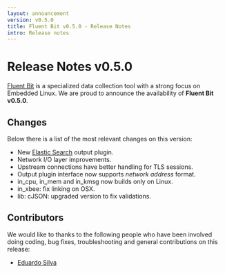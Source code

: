 ```yaml
---
layout: announcement
version: v0.5.0
title: Fluent Bit v0.5.0 - Release Notes
intro: Release notes
---
```


# Release Notes v0.5.0

[Fluent Bit](http://fluentbit.io) is a specialized data collection tool with a strong focus on
Embedded Linux. We are proud to announce the availability of __Fluent Bit v0.5.0__.

## Changes

Below there is a list of the most relevant changes on this version:

- New [Elastic Search](http://fluentbit.io/documentation/output/elasticsearch.html) output plugin.
- Network I/O layer improvements.
- Upstream connections have better handling for TLS sessions.
- Output plugin interface now supports _network address_ format.
- in_cpu, in_mem and in_kmsg now builds only on Linux.
- in_xbee: fix linking on OSX.
- lib: cJSON: upgraded version to fix validations.

## Contributors

We would like to thanks to the following people who have been involved doing coding, bug fixes, troubleshooting and general contributions on this release:

- [Eduardo Silva](http://twitter.com/edsiper)
